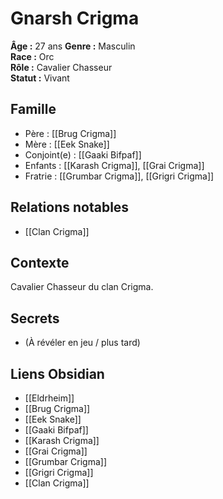 # Gnarsh Crigma

**Âge :** 27 ans 
**Genre :** Masculin  
**Race :** Orc  
**Rôle :** Cavalier Chasseur  
**Statut :** Vivant

## Famille
- Père : [[Brug Crigma]]
- Mère : [[Eek Snake]]
- Conjoint(e) : [[Gaaki Bifpaf]]
- Enfants : [[Karash Crigma]], [[Grai Crigma]]
- Fratrie : [[Grumbar Crigma]], [[Grigri Crigma]]

## Relations notables
- [[Clan Crigma]]

## Contexte
Cavalier Chasseur du clan Crigma.

## Secrets
- (À révéler en jeu / plus tard)

## Liens Obsidian
- [[Eldrheim]]
- [[Brug Crigma]]
- [[Eek Snake]]
- [[Gaaki Bifpaf]]
- [[Karash Crigma]]
- [[Grai Crigma]]
- [[Grumbar Crigma]]
- [[Grigri Crigma]]
- [[Clan Crigma]]
